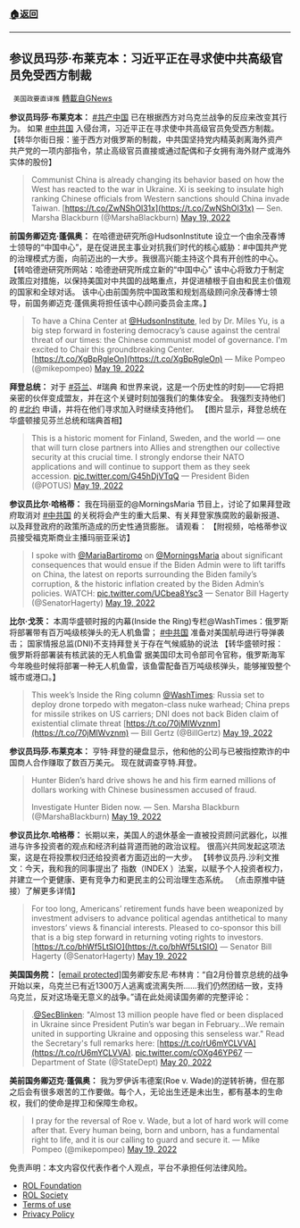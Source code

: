 ###  [:house:返回](README.md)
---


## 参议员玛莎·布莱克本：习近平正在寻求使中共高级官员免受西方制裁
` 美国政要直译推` [轉載自GNews](https://gnews.org/zh-hans/2563297/)

**参议员玛莎·布莱克本：**
[#共产中国](https://gettr.com/hashtag/%23%E5%85%B1%E4%BA%A7%E4%B8%AD%E5%9B%BD) 已在根据西方对乌克兰战争的反应来改变其行为。 如果 [#中共国](https://gettr.com/hashtag/%23%E4%B8%AD%E5%85%B1%E5%9B%BD) 入侵台湾，习近平正在寻求使中共高级官员免受西方制裁。 【转华尔街日报：鉴于西方对俄罗斯的制裁，中共国坚持党内精英剥离海外资产 共产党的一项内部指令，禁止高级官员直接或通过配偶和子女拥有海外财产或海外实体的股份】

> Communist China is already changing its behavior based on how the West has reacted to the war in Ukraine. Xi is seeking to insulate high ranking Chinese officials from Western sanctions should China invade Taiwan. [https://t.co/ZwNShOl31x](https://t.co/ZwNShOl31x)
> — Sen. Marsha Blackburn (@MarshaBlackburn) [May 19, 2022](https://twitter.com/MarshaBlackburn/status/1527313281161240576?ref_src=twsrc%5Etfw)

**前国务卿迈克·蓬佩奥：**
在哈德逊研究所@HudsonInstitute 设立一个由余茂春博士领导的“中国中心”，是在促进民主事业对抗我们时代的核心威胁：#中国共产党 的治理模式方面，向前迈出的一大步。我很高兴能主持这个具有开创性的中心。 【转哈德逊研究所网站：哈德逊研究所成立新的“中国中心” 该中心将致力于制定政策应对措施，以保持美国对中共国的战略重点，并促进植根于自由和民主价值观的国家和全球对话。 该中心由前国务院中国政策和规划高级顾问余茂春博士领导，前国务卿迈克·蓬佩奥将担任该中心顾问委员会主席。】

> To have a China Center at [@HudsonInstitute](https://twitter.com/HudsonInstitute?ref_src=twsrc%5Etfw), led by Dr. Miles Yu, is a big step forward in fostering democracy’s cause against the central threat of our times: the Chinese communist model of governance. I'm excited to Chair this groundbreaking Center. [https://t.co/XgBpRgleOn](https://t.co/XgBpRgleOn)
> — Mike Pompeo (@mikepompeo) [May 19, 2022](https://twitter.com/mikepompeo/status/1527295123905605633?ref_src=twsrc%5Etfw)

**拜登总统：**
对于 [#芬兰](https://gettr.com/hashtag/%23%E8%8A%AC%E5%85%B0)、#瑞典 和世界来说，这是一个历史性的时刻——它将把亲密的伙伴变成盟友，并在这个关键时刻加强我们的集体安全。 我强烈支持他们的 [#北约](https://gettr.com/hashtag/%23%E5%8C%97%E7%BA%A6) 申请，并将在他们寻求加入时继续支持他们。 【图片显示，拜登总统在华盛顿接见芬兰总统和瑞典首相】

> This is a historic moment for Finland, Sweden, and the world — one that will turn close partners into Allies and strengthen our collective security at this crucial time. I strongly endorse their NATO applications and will continue to support them as they seek accession. [pic.twitter.com/G45hDjVTqQ](https://t.co/G45hDjVTqQ)
> — President Biden (@POTUS) [May 19, 2022](https://twitter.com/POTUS/status/1527316307040866305?ref_src=twsrc%5Etfw)

**参议员比尔·哈格蒂：** 
我在玛丽亚的@MorningsMaria 节目上，讨论了如果拜登政府取消对 [#中共国](https://gettr.com/hashtag/%23%E4%B8%AD%E5%85%B1%E5%9B%BD) 的关税将会产生的重大后果、有关拜登家族腐败的最新报道、以及拜登政府的政策所造成的历史性通货膨胀。 请观看： 【附视频，哈格蒂参议员接受福克斯商业主播玛丽亚采访】

> I spoke with [@MariaBartiromo](https://twitter.com/MariaBartiromo?ref_src=twsrc%5Etfw) on [@MorningsMaria](https://twitter.com/MorningsMaria?ref_src=twsrc%5Etfw) about significant consequences that would ensue if the Biden Admin were to lift tariffs on China, the latest on reports surrounding the Biden family’s corruption, & the historic inflation created by the Biden Admin’s policies. WATCH: [pic.twitter.com/UCbea8Ysc3](https://t.co/UCbea8Ysc3)
> — Senator Bill Hagerty (@SenatorHagerty) [May 19, 2022](https://twitter.com/SenatorHagerty/status/1527334518113423360?ref_src=twsrc%5Etfw)

**比尔·戈茨：** 
本周华盛顿时报的内幕(Inside the Ring)专栏@WashTimes：俄罗斯将部署带有百万吨级核弹头的无人机鱼雷； [#中共国](https://gettr.com/hashtag/%23%E4%B8%AD%E5%85%B1%E5%9B%BD) 准备对美国航母进行导弹袭击； 国家情报总监(DNI)不支持拜登关于存在气候威胁的说法 【转华盛顿时报：俄罗斯将部署装有核武装的无人机鱼雷 据美国印太司令部司令官称，俄罗斯海军今年晚些时候将部署一种无人机鱼雷，该鱼雷配备百万吨级核弹头，能够摧毁整个城市或港口。】

> This week’s Inside the Ring column [@WashTimes](https://twitter.com/WashTimes?ref_src=twsrc%5Etfw): Russia set to deploy drone torpedo with megaton-class nuke warhead; China preps for missile strikes on US carriers; DNI does not back Biden claim of existential climate threat [https://t.co/70jMIWvznm](https://t.co/70jMIWvznm)
> — Bill Gertz (@BillGertz) [May 19, 2022](https://twitter.com/BillGertz/status/1527335729591771147?ref_src=twsrc%5Etfw)

**参议员玛莎.布莱克本：**
亨特·拜登的硬盘显示，他和他的公司与已被指控欺诈的中国商人合作赚取了数百万美元。 现在就调查亨特.拜登。

> Hunter Biden’s hard drive shows he and his firm earned millions of dollars working with Chinese businessmen accused of fraud.
> 
> Investigate Hunter Biden now.
> — Sen. Marsha Blackburn (@MarshaBlackburn) [May 19, 2022](https://twitter.com/MarshaBlackburn/status/1527370323103887361?ref_src=twsrc%5Etfw)

**参议员比尔.哈格蒂：**
长期以来，美国人的退休基金一直被投资顾问武器化，以推进与许多投资者的观点和经济利益背道而驰的政治议程。 很高兴共同发起这项法案，这是在将投票权归还给投资者方面迈出的一大步。 【转参议员丹.沙利文推文：今天，我和我的同事提出了 指数（INDEX ）法案，以赋予个人投资者权力，并建立一个更健康、更有竞争力和更民主的公司治理生态系统。 （点击原推中链接）了解更多详情】

> For too long, Americans’ retirement funds have been weaponized by investment advisers to advance political agendas antithetical to many investors’ views & financial interests. Pleased to co-sponsor this bill that is a big step forward in returning voting rights to investors. [https://t.co/bhWf5LtSIO](https://t.co/bhWf5LtSIO)
> — Senator Bill Hagerty (@SenatorHagerty) [May 19, 2022](https://twitter.com/SenatorHagerty/status/1527358425922883622?ref_src=twsrc%5Etfw)

**美国国务院：** 
[\[email protected\]](/cdn-cgi/l/email-protection)国务卿安东尼·布林肯：“自2月份普京总统的战争开始以来，乌克兰已有近1300万人逃离或流离失所……我们仍然团结一致，支持乌克兰，反对这场毫无意义的战争。”请在此处阅读国务卿的完整评论：

> .[@SecBlinken](https://twitter.com/SecBlinken?ref_src=twsrc%5Etfw): "Almost 13 million people have fled or been displaced in Ukraine since President Putin’s war began in February…We remain united in supporting Ukraine and opposing this senseless war." Read the Secretary's full remarks here: [https://t.co/rU6mYCLVVA](https://t.co/rU6mYCLVVA). [pic.twitter.com/cOXg46YP67](https://t.co/cOXg46YP67)
> — Department of State (@StateDept) [May 20, 2022](https://twitter.com/StateDept/status/1527438958992318469?ref_src=twsrc%5Etfw)

**美前国务卿迈克·蓬佩奥：** 
我为罗伊诉韦德案(Roe v. Wade)的逆转祈祷，但在那之后会有很多艰苦的工作要做。每个人，无论出生还是未出生，都有基本的生命权，我们的使命是捍卫和保障生命权。

> I pray for the reversal of Roe v. Wade, but a lot of hard work will come after that. Every human being, born and unborn, has a fundamental right to life, and it is our calling to guard and secure it.
> — Mike Pompeo (@mikepompeo) [May 19, 2022](https://twitter.com/mikepompeo/status/1527427400895807489?ref_src=twsrc%5Etfw)

免责声明：本文内容仅代表作者个人观点，平台不承担任何法律风险。
  
- [ROL Foundation](https://rolfoundation.org/)
- [ROL Society](https://rolsociety.org/)
- [Terms of use](https://gnews.org/terms-of-use-3/)
- [Privacy Policy](https://gnews.org/privacy-policy/)

